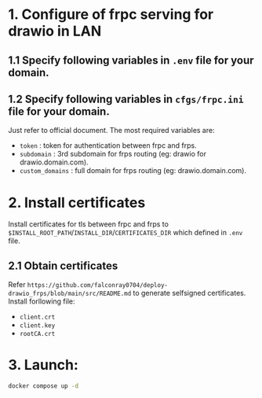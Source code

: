 # 1. Configure of frpc serving for drawio in LAN

## 1.1 Specify following variables in `.env` file for your domain.


## 1.2 Specify following variables in `cfgs/frpc.ini` file for your domain.
Just refer to official document.
The most required variables are:

* `token` : token for authentication between frpc and frps.
* `subdomain` : 3rd subdomain for frps routing (eg: drawio for drawio.domain.com).
* `custom_domains` : full domain for frps routing (eg: drawio.domain.com).


# 2. Install certificates

Install certificates for tls between frpc and frps to `$INSTALL_ROOT_PATH`/`INSTALL_DIR`/`CERTIFICATES_DIR` which defined in `.env` file. 

## 2.1 Obtain certificates

Refer `https://github.com/falconray0704/deploy-drawio_frps/blob/main/src/README.md` to generate selfsigned certificates.
Install forllowing file:

* `client.crt`
* `client.key`
* `rootCA.crt`

# 3. Launch:

```bash
docker compose up -d
```

